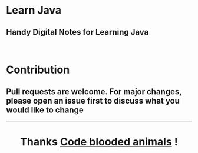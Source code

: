 # Learn Java

## Handy Digital Notes for Learning Java

&nbsp;

# Contribution

## Pull requests are welcome. For major changes, please open an issue first to discuss what you would like to change

<hr>

<h1 align="center">Thanks <a href="harshtech.me" target="blank">Code blooded animals</a> !
